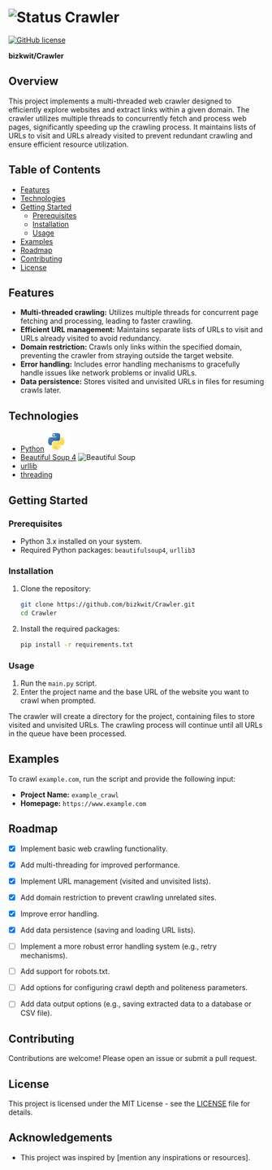 # <img src="https://img.shields.io/badge/Status-Completed-green" alt="Status"> Crawler

[![GitHub license](https://img.shields.io/github/license/bizkwit/Crawler)](https://github.com/bizkwit/Crawler/blob/main/LICENSE)


**bizkwit/Crawler**

## Overview

This project implements a multi-threaded web crawler designed to efficiently explore websites and extract links within a given domain.  The crawler utilizes multiple threads to concurrently fetch and process web pages, significantly speeding up the crawling process.  It maintains lists of URLs to visit and URLs already visited to prevent redundant crawling and ensure efficient resource utilization.

## Table of Contents

- [Features](#features)
- [Technologies](#technologies)
- [Getting Started](#getting-started)
    - [Prerequisites](#prerequisites)
    - [Installation](#installation)
    - [Usage](#usage)
- [Examples](#examples)
- [Roadmap](#roadmap)
- [Contributing](#contributing)
- [License](#license)


## Features

* **Multi-threaded crawling:**  Utilizes multiple threads for concurrent page fetching and processing, leading to faster crawling.
* **Efficient URL management:** Maintains separate lists of URLs to visit and URLs already visited to avoid redundancy.
* **Domain restriction:** Crawls only links within the specified domain, preventing the crawler from straying outside the target website.
* **Error handling:** Includes error handling mechanisms to gracefully handle issues like network problems or invalid URLs.
* **Data persistence:** Stores visited and unvisited URLs in files for resuming crawls later.


## Technologies

* [Python](https://www.python.org/) <img src="https://raw.githubusercontent.com/devicons/devicon/master/icons/python/python-original.svg" alt="python" width="40" height="40"/>
* [Beautiful Soup 4](https://www.crummy.com/software/BeautifulSoup/bs4/doc/) <img src="https://upload.wikimedia.org/wikipedia/commons/thumb/e/e1/Beautiful_Soup_logo.svg/1200px-Beautiful_Soup_logo.svg.png" alt="Beautiful Soup" width="40" height="40"/>
* [urllib](https://docs.python.org/3/library/urllib.html)
* [threading](https://docs.python.org/3/library/threading.html)


## Getting Started

### Prerequisites

* Python 3.x installed on your system.
* Required Python packages: `beautifulsoup4`, `urllib3`

### Installation

1. Clone the repository:
   ```bash
   git clone https://github.com/bizkwit/Crawler.git
   cd Crawler
   ```
2. Install the required packages:
   ```bash
   pip install -r requirements.txt 
   ```

### Usage

1. Run the `main.py` script.
2. Enter the project name and the base URL of the website you want to crawl when prompted.

The crawler will create a directory for the project, containing files to store visited and unvisited URLs.  The crawling process will continue until all URLs in the queue have been processed.


## Examples

To crawl `example.com`, run the script and provide the following input:

* **Project Name:**  `example_crawl`
* **Homepage:** `https://www.example.com`


## Roadmap

- [x] Implement basic web crawling functionality.
- [x] Add multi-threading for improved performance.
- [x] Implement URL management (visited and unvisited lists).
- [x] Add domain restriction to prevent crawling unrelated sites.
- [x] Improve error handling.
- [x] Add data persistence (saving and loading URL lists).
- [ ] Implement a more robust error handling system (e.g., retry mechanisms).
- [ ] Add support for robots.txt.
- [ ] Add options for configuring crawl depth and politeness parameters.
- [ ] Add data output options (e.g., saving extracted data to a database or CSV file).



## Contributing

Contributions are welcome! Please open an issue or submit a pull request.


## License

This project is licensed under the MIT License - see the [LICENSE](LICENSE) file for details.


## Acknowledgements

* This project was inspired by [mention any inspirations or resources].

